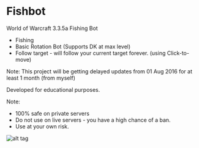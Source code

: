 # Fishbot
World of Warcraft 3.3.5a Fishing Bot
 - Fishing 
 - Basic Rotation Bot (Supports DK at max level)
 - Follow target - will follow your current target forever. (using Click-to-move)

Note: This project will be getting delayed updates from 01 Aug 2016 for at least 1 month (from myself)

Developed for educational purposes.

Note: 
- 100% safe on private servers
- Do not use on live servers - you have a high chance of a ban.
- Use at your own risk.

![alt tag](http://i.imgur.com/abPpz6K.png)	  
